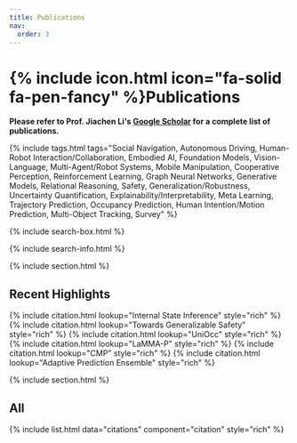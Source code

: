 ```yaml
---
title: Publications
nav:
  order: 3
---
```


# {% include icon.html icon="fa-solid fa-pen-fancy" %}Publications

**Please refer to Prof. Jiachen Li's [Google Scholar](https://scholar.google.com/citations?user=1_f79vUAAAAJ&hl) for a complete list of publications.**

{% include tags.html tags="Social Navigation, Autonomous Driving, Human-Robot Interaction/Collaboration, Embodied AI, Foundation Models, Vision-Language, Multi-Agent/Robot Systems, Mobile Manipulation, Cooperative Perception, Reinforcement Learning, Graph Neural Networks, Generative Models, Relational Reasoning, Safety, Generalization/Robustness, Uncertainty Quantification, Explainability/Interpretability, Meta Learning, Trajectory Prediction, Occupancy Prediction, Human Intention/Motion Prediction, Multi-Object Tracking, Survey" %}

{% include search-box.html %}

{% include search-info.html %}

{% include section.html %}

## Recent Highlights

{% include citation.html lookup="Internal State Inference" style="rich" %}
{% include citation.html lookup="Towards Generalizable Safety" style="rich" %}
{% include citation.html lookup="UniOcc" style="rich" %}
{% include citation.html lookup="LaMMA-P" style="rich" %}
{% include citation.html lookup="CMP" style="rich" %}
{% include citation.html lookup="Adaptive Prediction Ensemble" style="rich" %}

{% include section.html %}

## All

{% include list.html data="citations" component="citation" style="rich" %}
